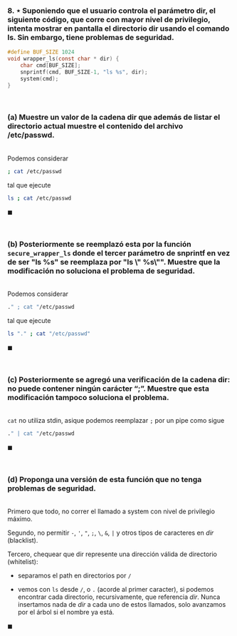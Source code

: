 ### 8. ⋆ Suponiendo que el usuario controla el parámetro dir, el siguiente código, que corre con mayor nivel de privilegio, intenta mostrar en pantalla el directorio dir usando el comando ls. Sin embargo, tiene problemas de seguridad.

```C
#define BUF_SIZE 1024
void wrapper_ls(const char * dir) {
    char cmd[BUF_SIZE];
    snprintf(cmd, BUF_SIZE-1, "ls %s", dir);
    system(cmd);
}
```
<br>

### (a) Muestre un valor de la cadena dir que además de listar el directorio actual muestre el contenido del archivo /etc/passwd.

\
Podemos considerar

```bash
; cat /etc/passwd
```

tal que ejecute


```bash
ls ; cat /etc/passwd
```

$\blacksquare$


<br>

### (b) Posteriormente se reemplazó esta por la función `secure_wrapper_ls` donde el tercer parámetro de snprintf en vez de ser "ls %s" se reemplaza por "ls \\" %s\\"". Muestre que la modificación no soluciona el problema de seguridad.

\
Podemos considerar

```bash
." ; cat "/etc/passwd
```

tal que ejecute

```bash
ls "." ; cat "/etc/passwd"
```


$\blacksquare$


<br>

### (c) Posteriormente se agregó una verificación de la cadena dir: no puede contener ningún carácter “;”. Muestre que esta modificación tampoco soluciona el problema.

\
`cat` no utiliza stdin, asique podemos reemplazar `;` por un pipe como sigue

```bash
." | cat "/etc/passwd
```


$\blacksquare$


<br>

### (d) Proponga una versión de esta función que no tenga problemas de seguridad.

\
Primero que todo, no correr el llamado a system con nivel de privilegio máximo. 

Segundo, no permitir `-`, `'`, `"`, `;`, `\`, `&`, `|` y otros tipos de caracteres en *dir* (blacklist).

Tercero, chequear que dir represente una dirección válida de directorio (whitelist): 

- separamos el path en directorios por `/`

- vemos con `ls` desde `/`, o `.` (acorde al primer caracter), si podemos encontrar cada directorio, recursivamente, que referencia *dir*. Nunca insertamos nada de *dir* a cada uno de estos llamados, solo avanzamos por el árbol si el nombre ya está. 

$\blacksquare$
